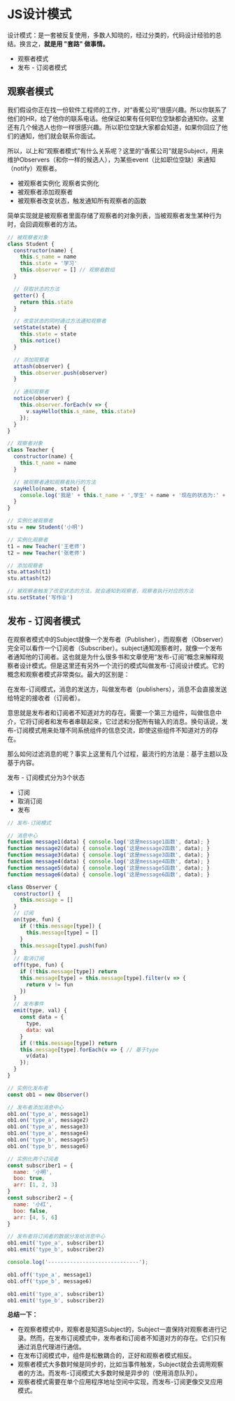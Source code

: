 # JS设计模式

设计模式：是一套被反复使用，多数人知晓的，经过分类的，代码设计经验的总结。换言之，**就是用 "套路" 做事情。**

- 观察者模式
- 发布 - 订阅者模式

## 观察者模式

我们假设你正在找一份软件工程师的工作，对“香蕉公司”很感兴趣。所以你联系了他们的HR，给了他你的联系电话。他保证如果有任何职位空缺都会通知你。这里还有几个候选人也你一样很感兴趣。所以职位空缺大家都会知道，如果你回应了他们的通知，他们就会联系你面试。

所以，以上和“观察者模式”有什么关系呢？这里的“香蕉公司”就是Subject，用来维护Observers（和你一样的候选人），为某些event（比如职位空缺）来通知（notify）观察者。

- 被观察者实例化 观察者实例化
- 被观察者添加观察者
- 被观察者改变状态，触发通知所有观察者的函数

简单实现就是被观察者里面存储了观察者的对象列表，当被观察者发生某种行为时，会回调观察者的方法。

```javascript
// 被观察者对象
class Student {
  constructor(name) {
    this.s_name = name
    this.state = '学习'
    this.observer = [] // 观察者数组
  }

  // 获取状态的方法
  getter() {
    return this.state
  }

  // 改变状态的同时通过方法通知观察者
  setState(state) {
    this.state = state
    this.notice()
  }

  // 添加观察者
  attash(observer) {
    this.observer.push(observer)
  }

  // 通知观察者
  notice(observer) {
    this.observer.forEach(v => {
      v.sayHello(this.s_name, this.state)
    });
  }
}

// 观察者对象
class Teacher {
  constructor(name) {
    this.t_name = name
  }

  // 被观察者通知观察者执行的方法
  sayHello(name, state) {
    console.log('我是' + this.t_name + ',学生' + name + '现在的状态为:' + state);
  }
}

// 实例化被观察者
stu = new Student('小明')

// 实例化观察者
t1 = new Teacher('王老师')
t2 = new Teacher('张老师')

// 添加观察者
stu.attash(t1)
stu.attash(t2)

// 被观察者触发了改变状态的方法，就会通知到观察者，观察者执行对应的方法
stu.setState('写作业')

```

## 发布 - 订阅者模式

在观察者模式中的Subject就像一个发布者（Publisher），而观察者（Observer）完全可以看作一个订阅者（Subscriber）。subject通知观察者时，就像一个发布者通知他的订阅者。这也就是为什么很多书和文章使用“发布-订阅”概念来解释观察者设计模式。但是这里还有另外一个流行的模式叫做发布-订阅设计模式。它的概念和观察者模式非常类似。最大的区别是：

在发布-订阅模式，消息的发送方，叫做发布者（publishers），消息不会直接发送给特定的接收者（订阅者）。

意思就是发布者和订阅者不知道对方的存在。需要一个第三方组件，叫做信息中介，它将订阅者和发布者串联起来，它过滤和分配所有输入的消息。换句话说，发布-订阅模式用来处理不同系统组件的信息交流，即使这些组件不知道对方的存在。

那么如何过滤消息的呢？事实上这里有几个过程，最流行的方法是：基于主题以及基于内容。

发布 - 订阅模式分为3个状态

- 订阅
- 取消订阅
- 发布

```javascript
// 发布-订阅模式

// 消息中心
function message1(data) { console.log('这是message1函数', data); }
function message2(data) { console.log('这是message2函数', data); }
function message3(data) { console.log('这是message3函数', data); }
function message4(data) { console.log('这是message4函数', data); }
function message5(data) { console.log('这是message5函数', data); }
function message6(data) { console.log('这是message6函数', data); }

class Observer {
  constructor() {
    this.message = []
  }
  // 订阅
  on(type, fun) {
    if (!this.message[type]) {
      this.message[type] = []
    }
    this.message[type].push(fun)
  }
  // 取消订阅
  off(type, fun) {
    if (!this.message[type]) return
    this.message[type] = this.message[type].filter(v => {
      return v != fun
    })
  }
  // 发布事件
  emit(type, val) {
    const data = {
      type,
      data: val
    }
    if (!this.message[type]) return
    this.message[type].forEach(v => { // 基于type
      v(data)
    });
  }
}

// 实例化发布者
const ob1 = new Observer()

// 发布者添加消息中心
ob1.on('type_a', message1)
ob1.on('type_a', message2)
ob1.on('type_a', message3)
ob1.on('type_a', message4)
ob1.on('type_b', message5)
ob1.on('type_b', message6)

// 实例化两个订阅者
const subscriber1 = {
  name: '小明',
  boo: true,
  arr: [1, 2, 3]
}
const subscriber2 = {
  name: '小红',
  boo: false,
  arr: [4, 5, 6]
}

// 发布者将订阅者的数据分发给消息中心
ob1.emit('type_a', subscriber1)
ob1.emit('type_b', subscriber2)

console.log('-----------------------------');

ob1.off('type_a', message1)
ob1.off('type_b', message6)

ob1.emit('type_a', subscriber1)
ob1.emit('type_b', subscriber2)

```

**总结一下：**

- 在观察者模式中，观察者是知道Subject的，Subject一直保持对观察者进行记录。然而，在发布订阅模式中，发布者和订阅者不知道对方的存在。它们只有通过消息代理进行通信。
- 在发布订阅模式中，组件是松散耦合的，正好和观察者模式相反。
- 观察者模式大多数时候是同步的，比如当事件触发，Subject就会去调用观察者的方法。而发布-订阅模式大多数时候是异步的（使用消息队列）。
- 观察者模式需要在单个应用程序地址空间中实现，而发布-订阅更像交叉应用模式。